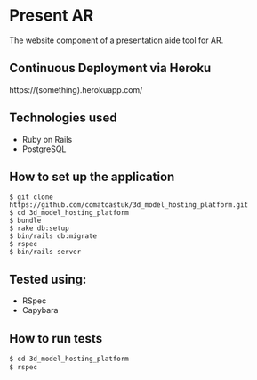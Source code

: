 Present AR
==========
The website component of a presentation aide tool for AR.

Continuous Deployment via Heroku
----
https://(something).herokuapp.com/

Technologies used
----
- Ruby on Rails
- PostgreSQL

How to set up the application
----
```
$ git clone https://github.com/comatoastuk/3d_model_hosting_platform.git
$ cd 3d_model_hosting_platform
$ bundle
$ rake db:setup
$ bin/rails db:migrate
$ rspec
$ bin/rails server
```
Tested using:
----
- RSpec
- Capybara

How to run tests
----
```sh
$ cd 3d_model_hosting_platform
$ rspec
```
